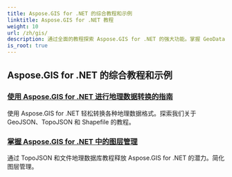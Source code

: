 ```yaml
---
title: Aspose.GIS for .NET 的综合教程和示例
linktitle: Aspose.GIS for .NET 教程
weight: 10
url: /zh/gis/
description: 通过全面的教程探索 Aspose.GIS for .NET 的强大功能。掌握 GeoData 转换、几何创建、分析、图层管理等。
is_root: true
---
```

## Aspose.GIS for .NET 的综合教程和示例 
### [使用 Aspose.GIS for .NET 进行地理数据转换的指南](./guide-to-geo-data-conversion/)
使用 Aspose.GIS for .NET 轻松转换各种地理数据格式。探索我们关于 GeoJSON、TopoJSON 和 Shapefile 的教程。
### [掌握 Aspose.GIS for .NET 中的图层管理](./mastering-layer-management/)
通过 TopoJSON 和文件地理数据库教程释放 Aspose.GIS for .NET 的潜力。简化图层管理。
